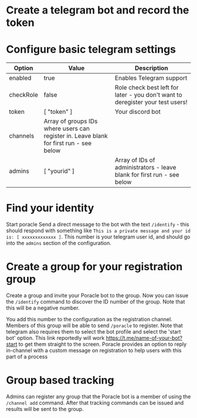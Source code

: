 
# Create a telegram bot and record the token

# Configure basic telegram settings

| Option        | Value         | Description |
| ------------- |---------------| ------------|
| enabled | true | Enables Telegram support |
| checkRole | false | Role check best left for later - you don't want to deregister your test users! |
| token | \[ "token" \] | Your discord bot |
| channels | Array of groups IDs where users can register in. Leave blank for first run - see below |
| admins | \[ "yourid" \] | Array of IDs of administrators - leave blank for first run - see below |


# Find your identity

Start poracle
Send a direct message to the bot with the text `/identify` - this should respond with something like 
`This is a private message and your id is: [ xxxxxxxxxxxxx ]`.  This number is your 
telegram user id, and should go into the `admins` section of the configuration.

# Create a group for your registration group

Create a group and invite your Poracle bot to the group.  Now you can issue the `/identify` command
to discover the ID number of the group.  Note that this will be a negative number.

You add this number to the configuration as the registration channel.  Members of this
group will be able to send `/poracle` to register.  Note that telegram also requires
them to select the bot profile and select the 'start bot' option.  This link reportedly
will work https://t.me/name-of-your-bot?start to get them straight to the screen.
Poracle provides an option to reply in-channel with a custom message on registration to 
help users with this part of a process

# Group based tracking

Admins can register any group that the Poracle bot is a member of using the `/channel add`
command. After that tracking commands can be issued and results will be sent to the group.

